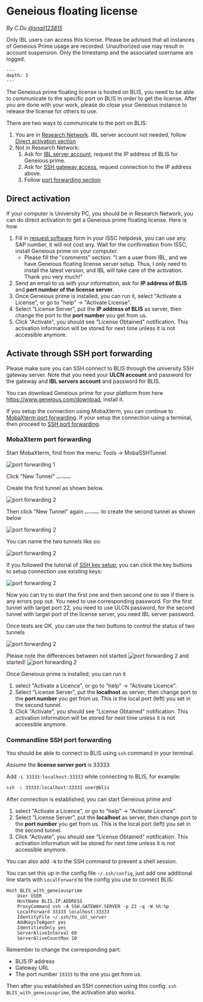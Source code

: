 # Geneious floating license

*By C.Du [@snail123815](https://github.com/snail123815)*

Only IBL users can access this license. Please be advised that all instances of Geneious Prime usage are recorded. Unauthorized use may result in account suspension. Only the timestamp and the associated username are logged.

```{contents}
---
depth: 3
---
```

The Geneious prime floating license is hosted on BLIS, you need to be able to communicate to the specific port on BLIS in order to get the license. After you are done with your work, please do close your Geneious instance to release the license for others to use.

There are two ways to communicate to the port on BLIS:

1. You are in [Research Network](./Intro.md#what-is-research-network). IBL server account not needed, follow [Direct activation section](#direct-activation)
2. Not in Research Network:
    1. Ask for [IBL server account](./Intro.md#get-access), request the IP address of BLIS for Geneious prime.
    2. Ask for [SSH gateway access](./Intro.md#leiden-university-gateways), request connection to the IP address above.
    3. Follow [port forwarding section](#activate-through-ssh-port-forwarding)

## Direct activation

If your computer is University PC, you should be in Research Network, you can do direct activation to get a Geneious prime floating license. Here is how.

1. Fill in [request software](https://www.staff.universiteitleiden.nl/ict/help-and-support/application-forms/application-forms/science/institute-of-biology-leiden-ibl?cf=science&cd=institute-of-biology-leiden-ibl) form in your ISSC helpdesk, you can use any SAP number, it will not cost any. Wait for the confirmation from ISSC, install Geneious prime on your computer.
    - Please fill the "comments" section: "I am a user from IBL, and we have Geneious floating license server setup. Thus, I only need to install the latest version, and IBL will take care of the activation. Thank you very much!"
2. Send an email to us with your information, ask for **IP address of BLIS** and **port number of the license server**.
3. Once Geneious prime is installed, you can run it, select "Activate a License", or go to "help" -> "Activate License".
4. Select "License Server", put the **IP address of BLIS** as server, then change the port to the **port number** you get from us.
5. Click "Activate", you should see "License Obtained" notification. This activation information will be stored for next time unless it is not accessible anymore.

## Activate through SSH port forwarding

Please make sure you can SSH connect to BLIS through the university SSH gateway server. Note that you need your **ULCN account** and password for the gateway and **IBL servers account** and password for BLIS.

You can download Geneious prime for your platform from here https://www.geneious.com/download, install it.

If you setup the connection using MobaXterm, you can continue to [MobaXterm port forwarding](#mobaxterm-port-forwarding). If your setup the connection using a terminal, then proceed to [SSH port forwarding](#commandline-ssh-port-forwarding).

### MobaXterm port forwarding

Start MobaXterm, find from the menu: Tools -> MobaSSHTunnel

![port forwarding 1](../_static/images/port_forwarding_mobaxterm_1_menu_item.png)

<p>Click "New Tunnel" <img alt="port forwarding 2" src="../_static/images/port_forwarding_mobaxterm_2_new_tunnel.png" style="zoom:30%"/></p>

Create the first tunnel as shown below.

![port forwarding 2](../_static/images/port_forwarding_mobaxterm_3_tunnel_1.png)

<p>Then click "New Tunnel" again <img alt="port forwarding 2" src="../_static/images/port_forwarding_mobaxterm_2_new_tunnel.png" style="zoom:30%"/> to create the second tunnel as shown below</p>

![port forwarding 2](../_static/images/port_forwarding_mobaxterm_4_tunnel_2.png)

You can name the two tunnels like so:

![port forwarding 2](../_static/images/port_forwarding_mobaxterm_5_two_tunnels.png)

If you followed the tutorial of [SSH key setup](../ssh%20access/ssh%20access%20mobaxterm.md), you can click the key buttons to setup connection use existing keys:

![port forwarding 2](../_static/images/port_forwarding_mobaxterm_6_two_tunnels_keysetup.png)

Now you can try to start the first one and then second one to see if there is any errors pop out. You need to use corresponding password. For the first tunnel with target port 22, you need to use ULCN password, for the second tunnel with target port of the license server, you need IBL server password.

Once tests are OK, you can use the two buttons to control the status of two tunnels

![port forwarding 2](../_static/images/port_forwarding_mobaxterm_7_start_stop_all.png)

Please note the differences between not started ![port forwarding 2](../_static/images/port_forwarding_mobaxterm_8_not_started.png) and started! ![port forwarding 2](../_static/images/port_forwarding_mobaxterm_9_all_started.png)

Once Geneious prime is installed, you can run it
1. select "Activate a Licence", or go to "help" -> "Activate Licence".
2. Select "License Server", put the **localhost** as server, then change port to the **port number** you get from us. This is the local port (left) you set in the second tunnel.
3. Click "Activate", you should see "License Obtained" notification. This activation information will be stored for next time unless it is not accessible anymore.

### Commandline SSH port forwarding

You should be able to connect to BLIS using `ssh` command in your terminal.

*Assume* the **license server port** is 33333

Add `-L 33333:localhost:33333` while connecting to BLIS, for example:

```sh
ssh -L 33333:localhost:33333 user@blis
```

After connection is established, you can start Geneious prime and 
1. select "Activate a Licence", or go to "help" -> "Activate Licence".
2. Select "License Server", put the **localhost** as server, then change port to the **port number** you get from us. This is the local port (left) you set in the second tunnel.
3. Click "Activate", you should see "License Obtained" notification. This activation information will be stored for next time unless it is not accessible anymore.

You can also add `-N` to the SSH command to prevent a shell session.

You can set this up in the config file `~/.ssh/config`, just add one additional line starts with `LocalForward` to the config you use to connect BLIS:

```
Host BLIS_with_geneiousprime
    User USER
    HostName BLIS.IP.ADDRESS
    ProxyCommand ssh -A SSH.GATEWAY.SERVER -p 22 -q -W %h:%p
    LocalForward 33333 localhost:33333
    IdentityFile ~/.ssh/to_ibl_server
    AddKeysToAgent yes
    IdentitiesOnly yes
    ServerAliveInterval 60
    ServerAliveCountMax 10
```

Remember to change the corresponding part:
- BLIS IP address
- Gateway URL
- The port number `33333` to the one you get from us.

Then after you established an SSH connection using this config: `ssh BLIS_with_geneiousprime`, the activation also works.
